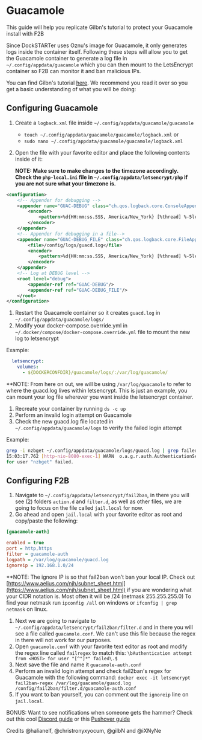 # Guacamole

This guide will help you replicate Gilbn's tutorial to protect your Guacamole install with F2B

Since DockSTARTer uses Oznu's image for Guacamole, it only generates logs inside the container itself. Following these steps will allow you to get the Guacamole container to generate a log file in `~/.config/appdata/guacamole` which you can then mount to the LetsEncrypt container so F2B can monitor it and ban malicious IPs.

You can find Gilbn's tutorial [here](https://technicalramblings.com/blog/remotely-accessing-the-unraid-gui-with-guacamole-and-vnc-web-browser/). We recommend you read it over so you get a basic understanding of what you will be doing:

## Configuring Guacamole

1. Create a `logback.xml` file inside `~/.config/appdata/guacamole/guacamole`
    * `touch ~/.config/appdata/guacamole/guacamole/logback.xml`
          or
    * `sudo nano ~/.config/appdata/guacamole/guacamole/logback.xml`
1. Open the file with your favorite editor and place the following contents inside of it:

    **NOTE: Make sure to make changes to the timezone accordingly. Check the `php-local.ini` file in `~/.config/appdata/letsencrypt/php` if you are not sure what your timezone is.**

```xml
<configuration>
    <!-- Appender for debugging -->
    <appender name="GUAC-DEBUG" class="ch.qos.logback.core.ConsoleAppender">
        <encoder>
            <pattern>%d{HH:mm:ss.SSS, America/New_York} [%thread] %-5level %logger{36} - %msg%n</pattern>
        </encoder>
    </appender>
    <!-- Appender for debugging in a file-->
    <appender name="GUAC-DEBUG_FILE" class="ch.qos.logback.core.FileAppender">
        <file>/config/logs/guacd.log</file>
        <encoder>
            <pattern>%d{HH:mm:ss.SSS, America/New_York} [%thread] %-5level %logger{36} - %msg%n</pattern>
        </encoder>
    </appender>
    <!-- Log at DEBUG level -->
    <root level="debug">
        <appender-ref ref="GUAC-DEBUG"/>
        <appender-ref ref="GUAC-DEBUG_FILE"/>
    </root>
</configuration>
```

1. Restart the Guacamole container so it creates `guacd.log` in `~/.config/appdata/guacamole/logs/`
1. Modify your docker-compose.override.yml in `~/.docker/compose/docker-compose.override.yml` file to mount the new log to letsencrypt

Example:

```yaml
  letsencrypt:
    volumes:
      - ${DOCKERCONFDIR}/guacamole/logs/:/var/log/guacamole/
```

   **NOTE: From here on out, we will be using `/var/log/guacamole` to refer to where the guacd.log lives within letsencrypt. This is just an example, you can mount your log file wherever you want inside the letsencrypt container.

1. Recreate your container by running `ds -c up`
1. Perform an invalid login attempt on Guacamole
1. Check the new guacd.log file located in `~/.config/appdata/guacamole/logs` to verify the failed login attempt

Example:

```bash
grep -i nzbget ~/.config/appdata/guacamole/logs/guacd.log | grep failed
15:03:17.762 [http-nio-8080-exec-1] WARN  o.a.g.r.auth.AuthenticationService - Authentication attempt from [x.x.x.x, x.x.x.x, x.x.x.x]
for user "nzbget" failed.
```

## Configuring F2B

1. Navigate to `~/.config/appdata/letsencrypt/fail2ban`, in there you will see (2) folders `action.d` and `filter.d`, as well as other files, we are going to focus on the file called `jail.local` for now.
1. Go ahead and open `jail.local` with your favorite editor as root and copy/paste the following:

```ini
[guacamole-auth]

enabled = true
port = http,https
filter = guacamole-auth
logpath = /var/log/guacamole/guacd.log
ignoreip = 192.168.1.0/24
```

**NOTE: The ignore IP is so that fail2ban won’t ban your local IP. Check out [https://www.aelius.com/njh/subnet_sheet.html](https://www.aelius.com/njh/subnet_sheet.html) if you are wondering what your CIDR notation is. Most often it will be /24 (netmask 255.255.255.0)
To find your netmask run `ipconfig /all` on windows or `ifconfig | grep netmask` on linux.

1. Next we are going to navigate to `~/.config/appdata/letsencrypt/fail2ban/filter.d` and in there you will see a file called `guacamole.conf`. We can't use this file because the regex in there will not work for our purposes.
1. Open `guacamole.conf` with your favorite text editor as root and modify the regex line called `failregex` to match this: `\bAuthentication attempt from <HOST> for user "[^"]*" failed\.$`
1. Next save the file and name it `guacamole-auth.conf`
1. Perform an invalid login attempt and check fail2ban's regex for Guacamole with the following command: `docker exec -it letsencrypt fail2ban-regex /var/log/guacamole/guacd.log /config/fail2ban/filter.d/guacamole-auth.conf`
1. If you want to ban yourself, you can comment out the `ignoreip` line on `jail.local`.

BONUS: Want to see notifications when someone gets the hammer? Check out this cool [Discord guide](https://technicalramblings.com/blog/adding-ban-unban-notifications-from-fail2ban-to-discord/) or this [Pushover guide](https://technicalramblings.com/blog/adding-ban-unban-notifications-from-fail2ban-with-pushover/)

Credits @halianelf, @christronyxyocum, @gilbN and @iXNyNe
